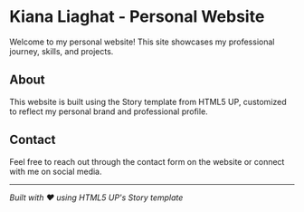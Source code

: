 # Kiana Liaghat - Personal Website

Welcome to my personal website! This site showcases my professional journey, skills, and projects.

## About

This website is built using the Story template from HTML5 UP, customized to reflect my personal brand and professional profile.

## Contact

Feel free to reach out through the contact form on the website or connect with me on social media.

---

*Built with ❤️ using HTML5 UP's Story template*
